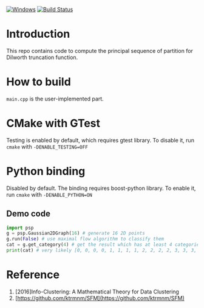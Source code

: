 [![Windows](https://ci.appveyor.com/api/projects/status/github/zhaofeng-shu33/principal_sequence_of_partition?branch=master&svg=true)](https://ci.appveyor.com/project/zhaofeng-shu33/principal-sequence-of-partition)
[![Build Status](https://api.travis-ci.com/zhaofeng-shu33/principal_sequence_of_partition.svg?branch=master)](https://travis-ci.com/zhaofeng-shu33/principal_sequence_of_partition/)
# Introduction
This repo contains code to compute the principal sequence of partition for Dilworth truncation function.

# How to build
`main.cpp` is the user-implemented part.

# CMake with GTest
Testing is enabled by default, which requires gtest library. To disable it, run `cmake` with `-DENABLE_TESTING=OFF`

# Python binding
Disabled by default. The binding requires boost-python library. To enable it, run `cmake` with `-DENABLE_PYTHON=ON`

## Demo code

```Python
import psp
g = psp.Gaussian2DGraph(16) # generate 16 2D points
g.run(False) # use maximal flow algorithm to classify them
cat = g.get_category(4) # get the result which has at least 4 categories
print(cat) # very likely [0, 0, 0, 0, 1, 1, 1, 1, 2, 2, 2, 2, 3, 3, 3, 3]
```    

# Reference
1. [2016]Info-Clustering: A Mathematical Theory for Data Clustering
1. [https://github.com/ktrmnm/SFM](https://github.com/ktrmnm/SFM)
